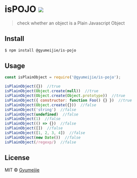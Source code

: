 # isPOJO [![](https://travis-ci.com/Gyumeijie/isPJO.svg?branch=master)](https://travis-ci.com/Gyumeijie/isPJO)

> check whether an object is a Plain Javascript Object

## Install

```bash
$ npm install @gyumeijie/is-pojo
```

## Usage

```js
const isPlainObject = require('@gyumeijie/is-pojo');

isPlainObject({})  //true
isPlainObject(Object.create(null))  //true
isPlainObject(Object.create(Object.prototype))  //true
isPlainObject({ constructor: function Foo() {} })  //true
isPlainObject(Object.create({}))  //false
isPlainObject('string')  //false
isPlainObject(undefined)  //false
isPlainObject(1)  //false
isPlainObject(() => {})  //false
isPlainObject([])  //false
isPlainObject([1, 2, 3, 4])  //false
isPlainObject(new Date())  //false
isPlainObject(/regexp/)  //false
```

## License

MIT © [Gyumeijie](https://github.com/Gyumeijie)
